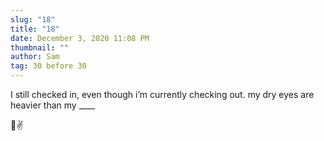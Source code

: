 ```yaml
---
slug: "18"
title: "18"
date: December 3, 2020 11:08 PM
thumbnail: ""
author: Sam
tag: 30 before 30
---
```

I still checked in, even though i’m currently checking out. my dry eyes are heavier than my \_\_\_\_

🥱✌️
